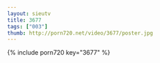 ```yaml
--- 
layout: sieutv
title: 3677
tags: ["003"]
thumb: http://porn720.net/video/3677/poster.jpg
---
```

{% include porn720 key="3677" %} 
